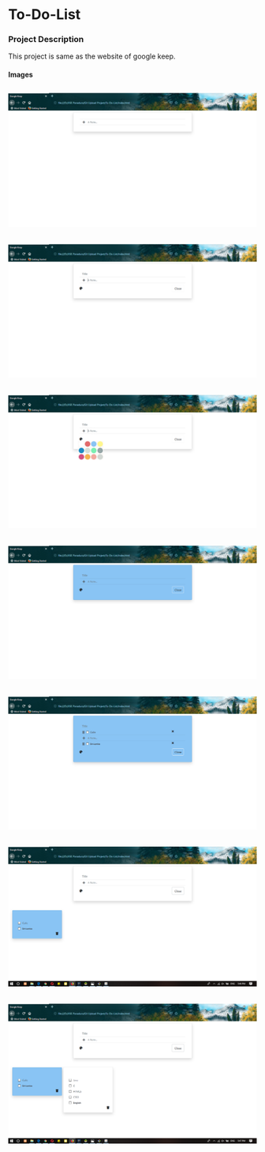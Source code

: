 # To-Do-List

### Project Description

This project is same as the website of google keep.



#### Images 

![Image of Yaktocat](img/Screenshot%20(147).png)
---

![Image of Yaktocat](img/Screenshot%20(148).png)
---

![Image of Yaktocat](img/Screenshot%20(149).png)
---

![Image of Yaktocat](img/Screenshot%20(150).png)
---

![Image of Yaktocat](img/Screenshot%20(152).png)
---

![Image of Yaktocat](img/Screenshot%20(153).png)
---

![Image of Yaktocat](img/Screenshot%20(155).png)
---